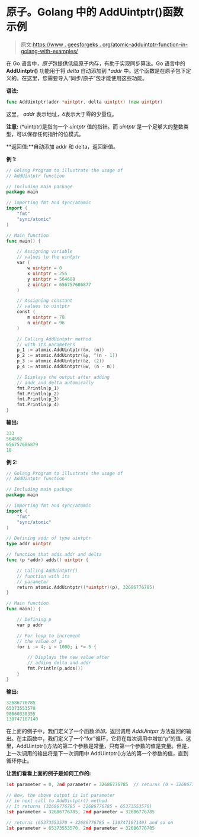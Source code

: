 # 原子。Golang 中的 AddUintptr()函数示例

> 原文:[https://www . geesforgeks . org/atomic-adduintptr-function-in-golang-with-examples/](https://www.geeksforgeeks.org/atomic-adduintptr-function-in-golang-with-examples/)

在 Go 语言中，*原子*包提供低级原子内存，有助于实现同步算法。Go 语言中的 **AddUintptr()** 功能用于将 *delta* 自动添加到 **addr* 中。这个函数是在原子包下定义的。在这里，您需要导入“同步/原子”包才能使用这些功能。

**语法:**

```go
func AddUintptr(addr *uintptr, delta uintptr) (new uintptr)

```

这里， *addr* 表示地址，δ表示大于零的少量位。

**注意:** (*uintptr)是指向一个 *uintptr* 值的指针。而 *uintptr* 是一个足够大的整数类型，可以保存任何指针的位模式。

**返回值:**自动添加 addr 和 delta，返回新值。

**例 1:**

```go
// Golang Program to illustrate the usage of
// AddUintptr function

// Including main package
package main

// importing fmt and sync/atomic
import (
    "fmt"
    "sync/atomic"
)

// Main function
func main() {

    // Assigning variable
    // values to the uintptr
    var (
        w uintptr = 0
        x uintptr = 255
        y uintptr = 564688
        z uintptr = 656757686877
    )

    // Assigning constant 
    // values to uintptr
    const (
        m uintptr = 78
        n uintptr = 96
    )

    // Calling AddUintptr method
    // with its parameters
    p_1 := atomic.AddUintptr(&x, (m))
    p_2 := atomic.AddUintptr(&y, ^(n - 1))
    p_3 := atomic.AddUintptr(&z, (2))
    p_4 := atomic.AddUintptr(&w, (n - m))

    // Displays the output after adding
    // addr and delta automically
    fmt.Println(p_1)
    fmt.Println(p_2)
    fmt.Println(p_3)
    fmt.Println(p_4)
}
```

**输出:**

```go
333
564592
656757686879
18

```

**例 2:**

```go
// Golang Program to illustrate the usage of
// AddUintptr function

// Including main package
package main

// importing fmt and sync/atomic
import (
    "fmt"
    "sync/atomic"
)

// Defining addr of type uintptr
type addr uintptr

// function that adds addr and delta
func (p *addr) adds() uintptr {

    // Calling AddUintptr() 
    // function with its
    // parameter
    return atomic.AddUintptr((*uintptr)(p), 32686776785)
}

// Main function
func main() {

    // Defining p
    var p addr

    // For loop to increment 
    // the value of p
    for i := 4; i < 1000; i *= 5 {

        // Displays the new value after
        // adding delta and addr
        fmt.Println(p.adds())
    }
}
```

**输出:**

```go
32686776785
65373553570
98060330355
130747107140

```

在上面的例子中，我们定义了一个函数*添加*，返回调用 *AddUintptr* 方法返回的输出。在主函数中，我们定义了一个“for”循环，它将在每次调用中增加“p”的值。这里，AddUintptr()方法的第二个参数是常量，只有第一个参数的值是变量。但是，上一次调用的输出将是下一次调用中 AddUintptr()方法的第一个参数的值，直到循环停止。

**让我们看看上面的例子是如何工作的:**

```go
1st parameter = 0, 2nd parameter = 32686776785  // returns (0 + 32686776785 = 32686776785)

// Now, the above output is 1st parameter 
// in next call to AddUintptr() method
// It returns (32686776785 + 32686776785 = 65373553570)
1st parameter = 32686776785, 2nd parameter = 32686776785 

// returns (65373553570 + 32686776785 = 130747107140) and so on  
1st parameter = 65373553570, 2nd parameter = 32686776785 

```